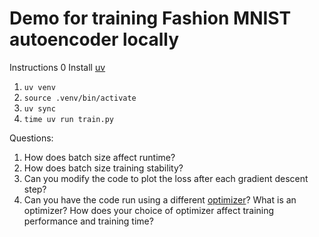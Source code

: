 # Demo for training Fashion MNIST autoencoder locally

Instructions
0 Install [uv](https://docs.astral.sh/uv/)
1. `uv venv`
2. `source .venv/bin/activate` 
3. `uv sync`
4. `time uv run train.py`

Questions:
1. How does batch size affect runtime?
2. How does batch size training stability?
3. Can you modify the code to plot the loss after each gradient descent step?
4. Can you have the code run using a different [optimizer](https://ml-explore.github.io/mlx/build/html/python/optimizers.html#)? What is an optimizer? How does your choice of optimizer affect training performance and training time?

